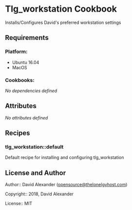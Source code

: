 Tlg_workstation Cookbook
========================

Installs/Configures David's preferred workstation settings

Requirements
------------

### Platform:

* Ubuntu 16.04
* MacOS

### Cookbooks:

*No dependencies defined*

Attributes
----------

*No attributes defined*

Recipes
-------

### tlg_workstation::default

Default recipe for installing and configuring tlg_workstation

License and Author
------------------

Author:: David Alexander (<opensource@thelonelgyhost.com>)

Copyright:: 2018, David Alexander

License:: MIT
